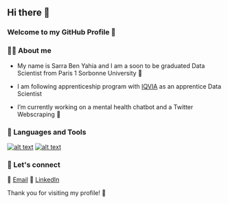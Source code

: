 ## Hi there 👋
### Welcome to my GitHub Profile 🌱

### :woman_technologist: About me 

- My name is Sarra Ben Yahia and I am a soon to be graduated Data Scientist from Paris 1 Sorbonne University :school:
- I am following apprenticeship program with [IQVIA](https://www.iqvia.com/fr-fr/locations/france) as an apprentice Data Scientist

- I’m currently working on a mental health chatbot and a Twitter Webscraping 🔭

###  :rocket: Languages and Tools
<a href="https://www.python.org/"> ![alt text](https://img.shields.io/badge/Python-FFD43B?style=for-the-badge&logo=python&logoColor=darkgreen)</a>  <a href="https://www.linux.org/"> ![alt text](https://img.shields.io/badge/Linux-FCC624?style=for-the-badge&logo=linux&logoColor=black)</a> 


### :white_flower: Let's connect
:email: [Email](benyahiasarra9@gmail.com)
:calling: [LinkedIn](https://www.linkedin.com/in/sarrabenyahia/)

Thank you for visiting my profile! 👋
